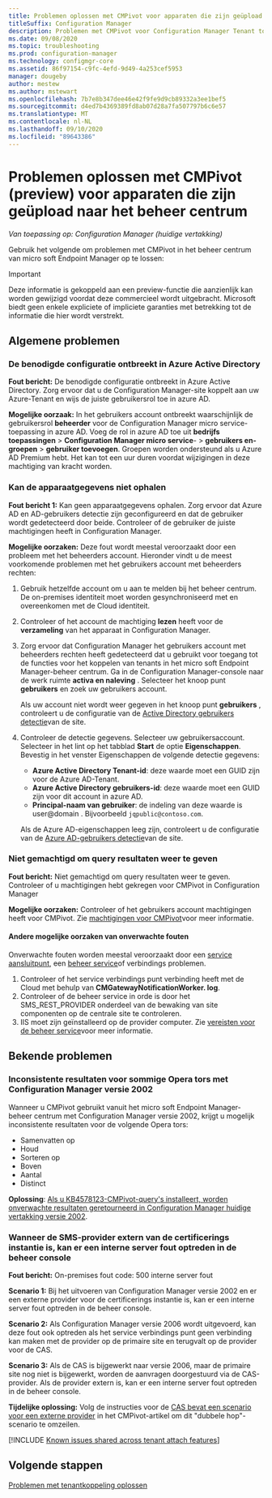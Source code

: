 ```yaml
---
title: Problemen oplossen met CMPivot voor apparaten die zijn geüpload naar het beheer centrum
titleSuffix: Configuration Manager
description: Problemen met CMPivot voor Configuration Manager Tenant toevoegen
ms.date: 09/08/2020
ms.topic: troubleshooting
ms.prod: configuration-manager
ms.technology: configmgr-core
ms.assetid: 86f97154-c9fc-4efd-9d49-4a253cef5953
manager: dougeby
author: mestew
ms.author: mstewart
ms.openlocfilehash: 7b7e8b347dee46e42f9fe9d9cb89332a3ee1bef5
ms.sourcegitcommit: d4ed7b4369389fd8ab07d28a7fa507797b6c6e57
ms.translationtype: MT
ms.contentlocale: nl-NL
ms.lasthandoff: 09/10/2020
ms.locfileid: "89643386"
---
```

# <a name="troubleshoot-cmpivot-preview-for-devices-uploaded-to-the-admin-center"></a>Problemen oplossen met CMPivot (preview) voor apparaten die zijn geüpload naar het beheer centrum
<!--6024392-->
*Van toepassing op: Configuration Manager (huidige vertakking)*

Gebruik het volgende om problemen met CMPivot in het beheer centrum van micro soft Endpoint Manager op te lossen:

> [!Important]
> Deze informatie is gekoppeld aan een preview-functie die aanzienlijk kan worden gewijzigd voordat deze commercieel wordt uitgebracht. Microsoft biedt geen enkele expliciete of impliciete garanties met betrekking tot de informatie die hier wordt verstrekt.

## <a name="common-issues"></a>Algemene problemen

### <a name="the-necessary-configuration-is-missing-in-azure-active-directory"></a><a name="bkmk_aad"></a> De benodigde configuratie ontbreekt in Azure Active Directory

**Fout bericht:** De benodigde configuratie ontbreekt in Azure Active Directory. Zorg ervoor dat u de Configuration Manager-site koppelt aan uw Azure-Tenant en wijs de juiste gebruikersrol toe in azure AD.

**Mogelijke oorzaak:** In het gebruikers account ontbreekt waarschijnlijk de gebruikersrol **beheerder** voor de Configuration Manager micro service-toepassing in azure AD. Voeg de rol in azure AD toe uit **bedrijfs toepassingen**  >  **Configuration Manager micro service**-  >  **gebruikers en-groepen**  >  **gebruiker toevoegen**. Groepen worden ondersteund als u Azure AD Premium hebt. Het kan tot een uur duren voordat wijzigingen in deze machtiging van kracht worden.

### <a name="unable-to-get-device-information"></a><a name="bkmk_noinfo"></a> Kan de apparaatgegevens niet ophalen

**Fout bericht 1:** Kan geen apparaatgegevens ophalen. Zorg ervoor dat Azure AD en AD-gebruikers detectie zijn geconfigureerd en dat de gebruiker wordt gedetecteerd door beide. Controleer of de gebruiker de juiste machtigingen heeft in Configuration Manager.

**Mogelijke oorzaken:** Deze fout wordt meestal veroorzaakt door een probleem met het beheerders account. Hieronder vindt u de meest voorkomende problemen met het gebruikers account met beheerders rechten:

1. Gebruik hetzelfde account om u aan te melden bij het beheer centrum. De on-premises identiteit moet worden gesynchroniseerd met en overeenkomen met de Cloud identiteit.
1. Controleer of het account de machtiging **lezen** heeft voor de **verzameling** van het apparaat in Configuration Manager.
1. Zorg ervoor dat Configuration Manager het gebruikers account met beheerders rechten heeft gedetecteerd dat u gebruikt voor toegang tot de functies voor het koppelen van tenants in het micro soft Endpoint Manager-beheer centrum. Ga in de Configuration Manager-console naar de werk ruimte **activa en naleving** . Selecteer het knoop punt **gebruikers** en zoek uw gebruikers account.

    Als uw account niet wordt weer gegeven in het knoop punt **gebruikers** , controleert u de configuratie van de [Active Directory gebruikers detectie](../core/servers/deploy/configure/about-discovery-methods.md#bkmk_aboutUser)van de site.

1. Controleer de detectie gegevens. Selecteer uw gebruikersaccount. Selecteer in het lint op het tabblad **Start** de optie **Eigenschappen**. Bevestig in het venster Eigenschappen de volgende detectie gegevens:

    - **Azure Active Directory Tenant-id**: deze waarde moet een GUID zijn voor de Azure AD-Tenant.
    - **Azure Active Directory gebruikers-id**: deze waarde moet een GUID zijn voor dit account in azure AD.
    - **Principal-naam van gebruiker**: de indeling van deze waarde is user@domain . Bijvoorbeeld `jqpublic@contoso.com`.

    Als de Azure AD-eigenschappen leeg zijn, controleert u de configuratie van de [Azure AD-gebruikers detectie](../core/servers/deploy/configure/about-discovery-methods.md#azureaddisc)van de site.


### <a name="not-authorized-to-view-query-results"></a><a name="bkmk_rbac"></a> Niet gemachtigd om query resultaten weer te geven

**Fout bericht:** Niet gemachtigd om query resultaten weer te geven. Controleer of u machtigingen hebt gekregen voor CMPivot in Configuration Manager

**Mogelijke oorzaken:** Controleer of het gebruikers account machtigingen heeft voor CMPivot. Zie [machtigingen voor CMPivot](cmpivot-start.md#permissions)voor meer informatie.

#### <a name="other-possible-causes-of-unexpected-errors"></a><a name="bkmk_other"></a> Andere mogelijke oorzaken van onverwachte fouten

Onverwachte fouten worden meestal veroorzaakt door een [service aansluitpunt](../core/servers/deploy/configure/about-the-service-connection-point.md), een [beheer service](../develop/adminservice/overview.md)of verbindings problemen.

1. Controleer of het service verbindings punt verbinding heeft met de Cloud met behulp van **CMGatewayNotificationWorker. log**.
1. Controleer of de beheer service in orde is door het SMS_REST_PROVIDER onderdeel van de bewaking van site componenten op de centrale site te controleren.
1. IIS moet zijn geïnstalleerd op de provider computer. Zie [vereisten voor de beheer service](../develop/adminservice/overview.md#prerequisites)voor meer informatie.

## <a name="known-issues"></a>Bekende problemen

### <a name="inconsistent-results-for-some-operators-with-configuration-manager-version-2002"></a>Inconsistente resultaten voor sommige Opera tors met Configuration Manager versie 2002
<!--7784718, 7884272-->
Wanneer u CMPivot gebruikt vanuit het micro soft Endpoint Manager-beheer centrum met Configuration Manager versie 2002, krijgt u mogelijk inconsistente resultaten voor de volgende Opera tors:

- Samenvatten op
- Houd
- Sorteren op
- Boven
- Aantal
- Distinct

**Oplossing**: [Als u KB4578123-CMPivot-query's installeert, worden onverwachte resultaten geretourneerd in Configuration Manager huidige vertakking versie 2002](https://support.microsoft.com/help/4578123).

### <a name="when-the-sms-provider-is-remote-from-the-cas-you-may-encounter-an-internal-server-error-from-the-admin-console"></a><a name="bkmk_dblhop"></a> Wanneer de SMS-provider extern van de certificerings instantie is, kan er een interne server fout optreden in de beheer console

**Fout bericht:** On-premises fout code: 500 interne server fout

**Scenario 1:** Bij het uitvoeren van Configuration Manager versie 2002 en er een externe provider voor de certificerings instantie is, kan er een interne server fout optreden in de beheer console.

**Scenario 2:** Als Configuration Manager versie 2006 wordt uitgevoerd, kan deze fout ook optreden als het service verbindings punt geen verbinding kan maken met de provider op de primaire site en terugvalt op de provider voor de CAS. 

**Scenario 3:** Als de CAS is bijgewerkt naar versie 2006, maar de primaire site nog niet is bijgewerkt, worden de aanvragen doorgestuurd via de CAS-provider. Als de provider extern is, kan er een interne server fout optreden in de beheer console. 

**Tijdelijke oplossing:** Volg de instructies voor de [CAS bevat een scenario voor een externe provider](../core/servers/manage/cmpivot-changes.md#cas-has-a-remote-provider) in het CMPivot-artikel om dit "dubbele hop"-scenario te omzeilen.


[!INCLUDE [Known issues shared across tenant attach features](includes/known-issues-shared.md)]

## <a name="next-steps"></a>Volgende stappen

[Problemen met tenantkoppeling oplossen](troubleshoot.md)
